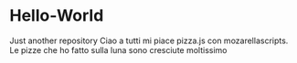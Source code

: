 # Hello-World
Just another repository
Ciao a tutti mi piace pizza.js con mozarellascripts.
Le pizze che ho fatto sulla luna sono cresciute moltissimo
